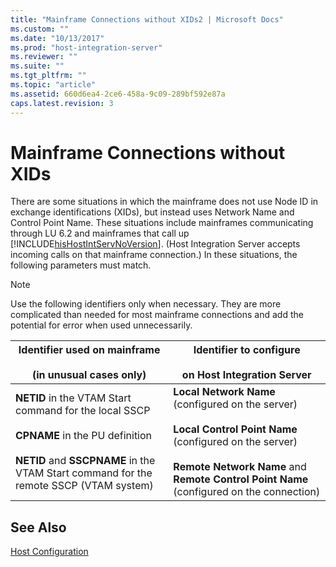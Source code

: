 ```yaml
---
title: "Mainframe Connections without XIDs2 | Microsoft Docs"
ms.custom: ""
ms.date: "10/13/2017"
ms.prod: "host-integration-server"
ms.reviewer: ""
ms.suite: ""
ms.tgt_pltfrm: ""
ms.topic: "article"
ms.assetid: 660d6ea4-2ce6-458a-9c09-289bf592e87a
caps.latest.revision: 3
---
```

# Mainframe Connections without XIDs
There are some situations in which the mainframe does not use Node ID in exchange identifications (XIDs), but instead uses Network Name and Control Point Name. These situations include mainframes communicating through LU 6.2 and mainframes that call up [!INCLUDE[hisHostIntServNoVersion](../core/includes/hishostintservnoversion-md.md)]. (Host Integration Server accepts incoming calls on that mainframe connection.) In these situations, the following parameters must match.  
  
> [!NOTE]
>  Use the following identifiers only when necessary. They are more complicated than needed for most mainframe connections and add the potential for error when used unnecessarily.  
  
|Identifier used on mainframe<br /><br /> (in unusual cases only)|Identifier to configure<br /><br /> on Host Integration Server|  
|----------------------------------------------------------------|------------------------------------------------------------|  
|**NETID** in the VTAM Start command for the local SSCP<br /><br /> **CPNAME** in the PU definition<br /><br /> **NETID** and **SSCPNAME** in the VTAM Start command for the remote SSCP (VTAM system)|**Local Network Name** (configured on the server)<br /><br /> **Local Control Point Name** (configured on the server)<br /><br /> **Remote Network Name** and **Remote Control Point Name** (configured on the connection)|  
  
## See Also  
 [Host Configuration](../core/host-configuration.md)